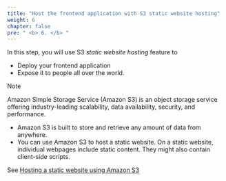 ```yaml
---
title: "Host the frontend application with S3 static website hosting"
weight: 6
chapter: false
pre: " <b> 6. </b> "
---
```


In this step, you will use S3 _static website hosting_ feature to

- Deploy your frontend application
- Expose it to people all over the world.

> [!NOTE]
> Amazon Simple Storage Service (Amazon S3) is an object storage service offering industry-leading scalability, data availability, security, and performance.
>
> - Amazon S3 is built to store and retrieve any amount of data from anywhere.
> - You can use Amazon S3 to host a static website. On a static website, individual webpages include static content. They might also contain client-side scripts.
>
> See [Hosting a static website using Amazon S3](https://docs.aws.amazon.com/AmazonS3/latest/userguide/WebsiteHosting.html)
